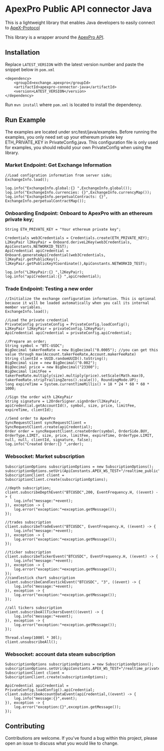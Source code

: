 # ApexPro Public API connector Java

This is a lightweight library that enables Java developers to easily connect to [ApeX-Protocol](pro.apex.exchange)


This library is a wrapper around the [ApexPro API](https://api-docs.pro.apex.exchange/#introduction).

## Installation

Replace `LATEST_VERSION` with the latest version number and paste the snippet below in `pom.xml`
```
<dependency>
    <groupId>exchange.apexpro</groupId>
    <artifactId>apexpro-connector-java</artifactId>
    <version>LATEST_VERSION</version>
</dependency>
```
Run `mvn install` where `pom.xml` is located to install the dependency.

## Run Example

The examples are located under src/test/java/examples. Before running the examples, you only need set up your ethereum private key ETH_PRIVATE_KEY in PrivateConfig.java. This configuration file is only used for examples, you should rebuild your own PrivateConfig when using the library.


### Market Endpoint: Get Exchange Information

```
//Load configration information from server side;
ExchangeInfo.load();

log.info("ExchangeInfo.global:{} ",ExchangeInfo.global());
log.info("ExchangeInfo.currencies: {}",ExchangeInfo.currencyMap());
log.info("ExchangeInfo.perpetualContracts: {}", ExchangeInfo.perpetualContractMap());
```

### Onboarding Endpoint: Onboard to ApexPro with an ethereum private key;

```
String ETH_PRIVATE_KEY = "Your ethereum private key";

Credentials web3Credentials = Credentials.create(ETH_PRIVATE_KEY);
L2KeyPair l2KeyPair = Onboard.deriveL2Key(web3Credentials, ApiConstants.NETWORKID_TEST);
ApiCredential apiCredential = Onboard.generateApiCredential(web3Credentials, l2KeyPair.getPublicKey(), l2KeyPair.getPublicKeyYCoordinate(),ApiConstants.NETWORKID_TEST);

log.info("L2KeyPair:{} ",l2KeyPair);
log.info("apiCredential:{} ",apiCredential);

```


### Trade Endpoint: Testing a new order

```
//Initialize the exchange configuration information. This is optional because it will be loaded automatically when you call its internal member variables.
ExchangeInfo.load();

//Load the private credential
PrivateConfig privateConfig = PrivateConfig.loadConfig();
L2KeyPair l2KeyPair = privateConfig.l2KeyPair;
ApiCredential apiCredential = privateConfig.apiCredential;

//Prepare an order;
String symbol = "BTC-USDC";
BigDecimal takerFeeRate = new BigDecimal("0.0005"); //you can get this value through max(Account.takerFeeRate,Account.makerFeeRate)
String clientId = UUID.randomUUID().toString();
BigDecimal size = new BigDecimal("0.002");
BigDecimal price = new BigDecimal("23300");
BigDecimal limitFee = takerFeeRate.multiply(size).multiply(price).setScale(Math.max(0, takerFeeRate.stripTrailingZeros().scale()), RoundingMode.UP);
long expireTime = System.currentTimeMillis() + 18 * 24 * 60 * 60 * 1000;

//Sign the order with L2KeyPair
String signature = L2OrderSigner.signOrder(l2KeyPair, apiCredential.getAccountId(), symbol, size, price, limitFee, expireTime, clientId);

//Send order to ApexPro
SyncRequestClient syncRequestClient = SyncRequestClient.create(apiCredential);
Order order = syncRequestClient.createOrder(symbol, OrderSide.BUY, OrderType.LIMIT, size, price, limitFee, expireTime, OrderType.LIMIT, null, null, clientId, signature, false);
log.info("Created Order:{} ",order);
```

### Websocket: Market subscription

```
SubscriptionOptions subscriptionOptions = new SubscriptionOptions();
subscriptionOptions.setUri(ApiConstants.APEX_WS_TEST+"/realtime_public");
SubscriptionClient client = SubscriptionClient.create(subscriptionOptions);

//depth subscription;
client.subscribeDepthEvent("BTCUSDC",200, EventFrequency.H, ((event) -> {
    log.info("message:"+event);
}), exception -> {
    log.error("exception:"+exception.getMessage());
});

//trades subscription
client.subscribeTradeEvent("BTCUSDC", EventFrequency.H, ((event) -> {
    log.info("message:"+event);
}), exception -> {
    log.error("exception:"+exception.getMessage());
});

//ticker subscription
client.subscribeTickerEvent("BTCUSDC", EventFrequency.H, ((event) -> {
    log.info("message:"+event);
}), exception -> {
    log.error("exception:"+exception.getMessage());
});
//candlestick chart subscription
client.subscribeCandlestickEvent("BTCUSDC", "3", ((event) -> {
    log.info("message:"+event);
}), exception -> {
    log.error("exception:"+exception.getMessage());
});

//all tickers subscription
client.subscribeAllTickersEvent(((event) -> {
    log.info("message:"+event);
}), exception -> {
    log.error("exception:"+exception.getMessage());
});

Thread.sleep(1000l * 30l);
client.unsubscribeAll();

```

### Websocket: account data steam subscription


```
SubscriptionOptions subscriptionOptions = new SubscriptionOptions();
subscriptionOptions.setUri(ApiConstants.APEX_WS_TEST+"/realtime_private");
SubscriptionClient client = SubscriptionClient.create(subscriptionOptions);

ApiCredential apiCredential = PrivateConfig.loadConfig().apiCredential;
client.subscribeAccountDataEvent(apiCredential,((event) -> {
    log.info("message:{}",event);
}), exception -> {
    log.error("exception:{}",exception.getMessage());
});
```

## Contributing

Contributions are welcome.
If you've found a bug within this project, please open an issue to discuss what you would like to change.


